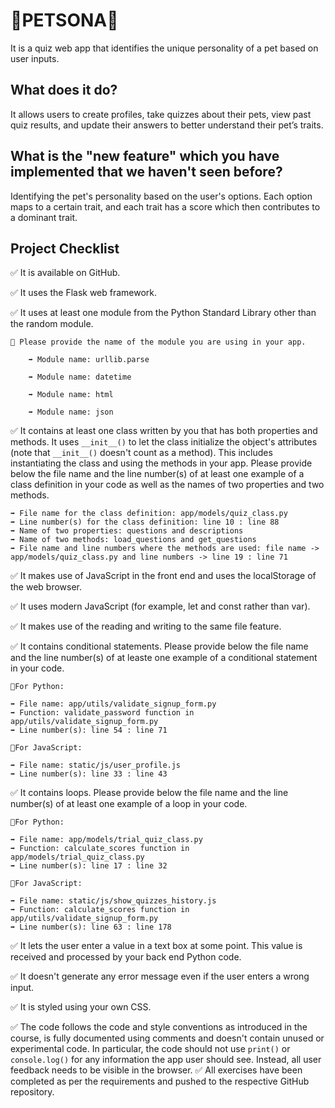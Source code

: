 
# 🐾PETSONA🐾
It is a quiz web app that identifies the unique personality of a pet based on user inputs. 

## What does it do? 
 It allows users to create profiles, take quizzes about their pets, view past quiz results, and update their answers to better understand their pet’s traits.
## What is the "new feature" which you have implemented that we haven't seen before? 

Identifying the pet's personality based on the user's options. Each option maps to a certain trait, and each trait has a score which then contributes to a dominant trait.

## Project Checklist
✅ It is available on GitHub.

✅ It uses the Flask web framework.

✅ It uses at least one module from the Python Standard Library other than the random module.

    🔴 Please provide the name of the module you are using in your app.

        ➡️ Module name: urllib.parse

        ➡️ Module name: datetime

        ➡️ Module name: html

        ➡️ Module name: json


✅ It contains at least one class written by you that has 
both properties and methods. It uses `__init__()` to let the 
class initialize the object's attributes (note that 
`__init__()` doesn't count as a method). This includes 
instantiating the class and using the methods in your app. 
Please provide below the file name and the line number(s) of 
at least one example of a class definition in your code as 
well as the names of two properties and two methods.

    ➡️ File name for the class definition: app/models/quiz_class.py
    ➡️ Line number(s) for the class definition: line 10 : line 88
    ➡️ Name of two properties: questions and descriptions
    ➡️ Name of two methods: load_questions and get_questions
    ➡️ File name and line numbers where the methods are used: file name -> app/models/quiz_class.py and line numbers -> line 19 : line 71
✅ It makes use of JavaScript in the front end and uses the 
localStorage of the web browser.

✅ It uses modern JavaScript (for example, let and const 
rather than var).

✅ It makes use of the reading and writing to the same file 
feature.

✅ It contains conditional statements. Please provide below 
the file name and the line number(s) of at leaste one example of a conditional statement in your code.

    📝For Python:

    ➡️ File name: app/utils/validate_signup_form.py
    ➡️ Function: validate_password function in app/utils/validate_signup_form.py 
    ➡️ Line number(s): line 54 : line 71

    📝For JavaScript:

    ➡️ File name: static/js/user_profile.js
    ➡️ Line number(s): line 33 : line 43

✅ It contains loops. Please provide below the file name 
and the line number(s) of at least
 one example of a loop in your code.
 
    📝For Python:

    ➡️ File name: app/models/trial_quiz_class.py
    ➡️ Function: calculate_scores function in app/models/trial_quiz_class.py 
    ➡️ Line number(s): line 17 : line 32

    📝For JavaScript:

    ➡️ File name: static/js/show_quizzes_history.js
    ➡️ Function: calculate_scores function in app/utils/validate_signup_form.py
    ➡️ Line number(s): line 63 : line 178

✅ It lets the user enter a value in a text box at some 
point.
 This value is received and processed by your back end 
Python code.

✅ It doesn't generate any error message even if the user 
enters a wrong input.

✅ It is styled using your own CSS.

✅ The code follows the code and style conventions as 
introduced in the course, is fully documented using comments 
and doesn't contain unused or experimental code. 
 In particular, the code should not use `print()` or 
`console.log()` for any information the app user should see. 
Instead, all user feedback needs to be visible in the 
browser. 
✅ All exercises have been completed as per the 
requirements and pushed to the respective GitHub repository.
